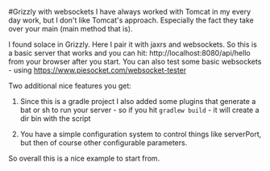 #Grizzly with websockets
I have always worked with Tomcat in my every day work, but I don't like Tomcat's approach.
Especially the fact they take over your main (main method that is).

I found solace in Grizzly. Here I pair it with jaxrs and websockets.
So this is a basic server that works and you can hit:
http://localhost:8080/api/hello from your browser after you start.
You can also test some basic websockets - using https://www.piesocket.com/websocket-tester

Two additional nice features you get:
1. Since this is a gradle project I also added some plugins that generate a bat or sh to run your server -
so if you hit `gradlew build` - it will create a dir bin with the script

2. You have a simple configuration system to control things like serverPort, but then of course other configurable parameters.

So overall this is a nice example to start from.